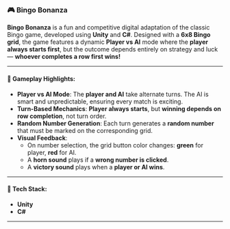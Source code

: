 ### 🎮 Bingo Bonanza

**Bingo Bonanza** is a fun and competitive digital adaptation of the classic Bingo game, developed using **Unity** and **C#**. Designed with a **6x8 Bingo grid**, the game features a dynamic **Player vs AI** mode where the **player always starts first**, but the outcome depends entirely on strategy and luck — **whoever completes a row first wins!**

---

#### 🧠 Gameplay Highlights:

- **Player vs AI Mode**: The **player and AI** take alternate turns. The AI is smart and unpredictable, ensuring every match is exciting.
- **Turn-Based Mechanics**: **Player always starts**, but **winning depends on row completion**, not turn order.
- **Random Number Generation**: Each turn generates a **random number** that must be marked on the corresponding grid.
- **Visual Feedback**:  
  - On number selection, the grid button color changes: **green** for player, **red** for AI.  
  - A **horn sound** plays if a **wrong number is clicked**.  
  - A **victory sound** plays when a **player or AI wins**.

---

#### 🔧 Tech Stack:

- **Unity**
- **C#**

---
